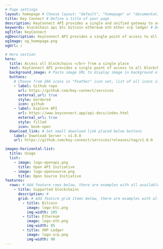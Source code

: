```yaml
---
# Page settings
layout: homepage # Choose layout: "default", "homepage" or "documentation-archive"
title: Key Connect # Define a title of your page
description: KeyConnect API provides a single and unified gateway to access all blockchains
keywords: blockchain api btc bitcoin ethereum eth ether xrp ledger # Define keywords for search engines
ogTitle: KeyConnect
ogDescription: KeyConnect API provides a single point of access to all blockchains.
ogImage: og_homepage.png
ogUrl: /

# Hero section
hero:
  title: Access all blockchains </br> from a single place
  text: KeyConnect API provides a single point of access to all blockchains.
  background_image: # Paste image URL to display image in background of hero section
  buttons:
    # Choose from 266 icons in "Feather" icon set, list of all icons is available here - https://feathericons.com
    - label: Github repo
      url: https://github.com/key-connect/services
      external_url: true
      style: bordered
      icon: github
    - label: Explore API
      url: https://www.keyconnect.app/api-docs/index.html
      external_url: true
      style: filled
      icon: book-open
  download_link: # Set small download link placed below buttons
    label: Download Server — v1.0.0
    url: https://github.com/key-connect/services/releases/tag/v1.0.0

images-horizontal-list:
  title: Usage
  list:
    - image: logo-openapi.png
      title: Open API Initiative
    - image: logo-opensource.png
      title: Open Source Initiative
features:
  rows: # Add feature rows below, there are examples with all available options
    - title: Supported blockchains
      description: #
      grid: # Add feature grid items below, there are examples with all available options
        - title: Bitcoin
          image: logo-btc.png
          img-width: 105
        - title: Ethereum
          image: logo-eth.png
          img-width: 85
        - title: XRP Ledger
          image: logo-xrp.png
          img-width: 90
---
```

